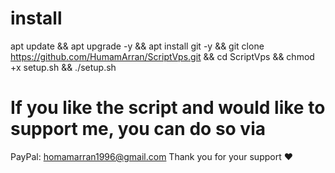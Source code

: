 # install

apt update && apt upgrade -y && apt install git -y && git clone https://github.com/HumamArran/ScriptVps.git && cd ScriptVps && chmod +x setup.sh && ./setup.sh

# If you like the script and would like to support me, you can do so via 
PayPal: homamarran1996@gmail.com
Thank you for your support ❤️

